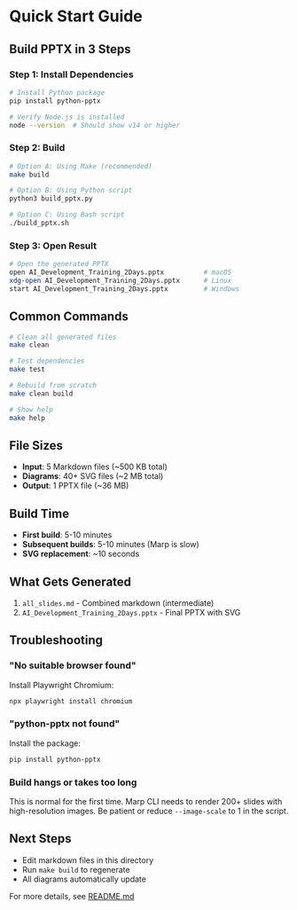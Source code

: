 # Quick Start Guide

## Build PPTX in 3 Steps

### Step 1: Install Dependencies

```bash
# Install Python package
pip install python-pptx

# Verify Node.js is installed
node --version  # Should show v14 or higher
```

### Step 2: Build

```bash
# Option A: Using Make (recommended)
make build

# Option B: Using Python script
python3 build_pptx.py

# Option C: Using Bash script
./build_pptx.sh
```

### Step 3: Open Result

```bash
# Open the generated PPTX
open AI_Development_Training_2Days.pptx          # macOS
xdg-open AI_Development_Training_2Days.pptx      # Linux
start AI_Development_Training_2Days.pptx         # Windows
```

## Common Commands

```bash
# Clean all generated files
make clean

# Test dependencies
make test

# Rebuild from scratch
make clean build

# Show help
make help
```

## File Sizes

- **Input**: 5 Markdown files (~500 KB total)
- **Diagrams**: 40+ SVG files (~2 MB total)
- **Output**: 1 PPTX file (~36 MB)

## Build Time

- **First build**: 5-10 minutes
- **Subsequent builds**: 5-10 minutes (Marp is slow)
- **SVG replacement**: ~10 seconds

## What Gets Generated

1. `all_slides.md` - Combined markdown (intermediate)
2. `AI_Development_Training_2Days.pptx` - Final PPTX with SVG

## Troubleshooting

### "No suitable browser found"

Install Playwright Chromium:
```bash
npx playwright install chromium
```

### "python-pptx not found"

Install the package:
```bash
pip install python-pptx
```

### Build hangs or takes too long

This is normal for the first time. Marp CLI needs to render 200+ slides with high-resolution images. Be patient or reduce `--image-scale` to 1 in the script.

## Next Steps

- Edit markdown files in this directory
- Run `make build` to regenerate
- All diagrams automatically update

For more details, see [README.md](README.md)
